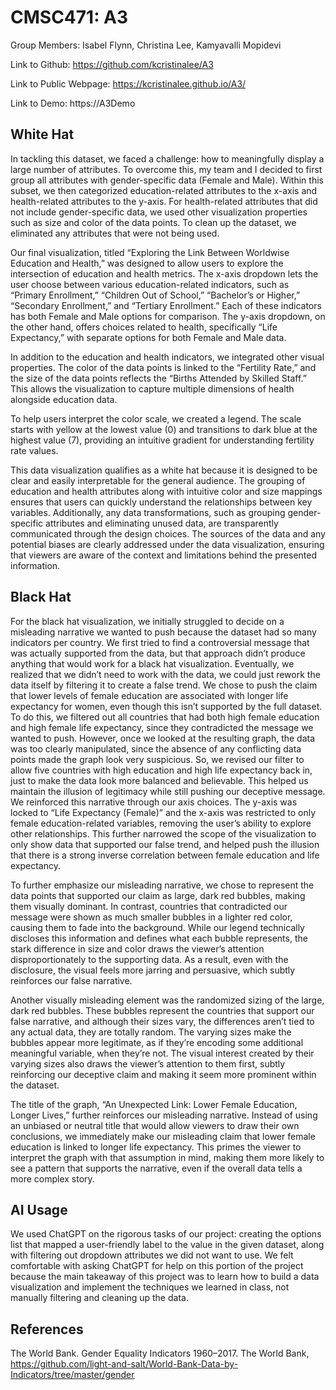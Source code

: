 # CMSC471: A3
Group Members: Isabel Flynn, Christina Lee, Kamyavalli Mopidevi

Link to Github: https://github.com/kcristinalee/A3 

Link to Public Webpage: https://kcristinalee.github.io/A3/

Link to Demo: https://A3Demo

## White Hat
In tackling this dataset, we faced a challenge: how to meaningfully display a large number of attributes. To overcome this, my team and I decided to first group all attributes with gender-specific data (Female and Male). Within this subset, we then categorized education-related attributes to the x-axis and health-related attributes to the y-axis. For health-related attributes that did not include gender-specific data, we used other visualization properties such as size and color of the data points. To clean up the dataset, we eliminated any attributes that were not being used.

Our final visualization, titled “Exploring the Link Between Worldwise Education and Health,” was designed to allow users to explore the intersection of education and health metrics. The x-axis dropdown lets the user choose between various education-related indicators, such as “Primary Enrollment,” “Children Out of School,” “Bachelor’s or Higher,” “Secondary Enrollment,” and “Tertiary Enrollment.” Each of these indicators has both Female and Male options for comparison. The y-axis dropdown, on the other hand, offers choices related to health, specifically “Life Expectancy,” with separate options for both Female and Male data. 

In addition to the education and health indicators, we integrated other visual properties. The color of the data points is linked to the “Fertility Rate,” and the size of the data points reflects the “Births Attended by Skilled Staff.” This allows the visualization to capture multiple dimensions of health alongside education data.

To help users interpret the color scale, we created a legend. The scale starts with yellow at the lowest value (0) and transitions to dark blue at the highest value (7), providing an intuitive gradient for understanding fertility rate values.

This data visualization qualifies as a white hat because it is designed to be clear and easily interpretable for the general audience. The grouping of education and health attributes along with intuitive color and size mappings ensures that users can quickly understand the relationships between key variables. Additionally, any data transformations, such as grouping gender-specific attributes and eliminating unused data, are transparently communicated through the design choices. The sources of the data and any potential biases are clearly addressed under the data visualization, ensuring that viewers are aware of the context and limitations behind the presented information.

## Black Hat
For the black hat visualization, we initially struggled to decide on a misleading narrative we wanted to push because the dataset had so many indicators per country. We first tried to find a controversial message that was actually supported from the data, but that approach didn’t produce anything that would work for a black hat visualization. Eventually, we realized that we didn’t need to work with the data, we could just rework the data itself by filtering it to create a false trend. We chose to push the claim that lower levels of female education are associated with longer life expectancy for women, even though this isn’t supported by the full dataset.
To do this, we filtered out all countries that had both high female education and high female life expectancy, since they contradicted the message we wanted to push. However, once we looked at the resulting graph, the data was too clearly manipulated, since the absence of any conflicting data points made the graph look very suspicious. So, we revised our filter to allow five countries with high education and high life expectancy back in, just to make the data look more balanced and believable. This helped us maintain the illusion of legitimacy while still pushing our deceptive message.
We reinforced this narrative through our axis choices. The y-axis was locked to “Life Expectancy (Female)” and the x-axis was restricted to only female education-related variables, removing the user’s ability to explore other relationships. This further narrowed the scope of the visualization to only show data that supported our false trend, and helped push the illusion that there is a strong inverse correlation between female education and life expectancy.


To further emphasize our misleading narrative, we chose to represent the data points that supported our claim as large, dark red bubbles, making them visually dominant. In contrast, countries that contradicted our message were shown as much smaller bubbles in a lighter red color, causing them to fade into the background. While our legend technically discloses this information and defines what each bubble represents, the stark difference in size and color draws the viewer’s attention disproportionately to the supporting data. As a result, even with the disclosure, the visual feels more jarring and persuasive, which subtly reinforces our false narrative.

Another visually misleading element was the randomized sizing of the large, dark red bubbles. These bubbles represent the countries that support our false narrative, and although their sizes vary, the differences aren’t tied to any actual data, they are totally random.  The varying sizes make the bubbles appear more legitimate, as if they’re encoding some additional meaningful variable, when they’re not. The visual interest created by their varying sizes also draws the viewer’s attention to them first, subtly reinforcing our deceptive claim and making it seem more prominent within the dataset.

The title of the graph, “An Unexpected Link: Lower Female Education, Longer Lives,” further reinforces our misleading narrative. Instead of using an unbiased or neutral title that would allow viewers to draw their own conclusions, we immediately make our misleading claim that lower female education is linked to longer life expectancy. This primes the viewer to interpret the graph with that assumption in mind, making them more likely to see a pattern that supports the narrative, even if the overall data tells a more complex story.

## AI Usage
We used ChatGPT on the rigorous tasks of our project: creating the options list that mapped a user-friendly label to the value in the given dataset, along with filtering out dropdown attributes we did not want to use. We felt comfortable with asking ChatGPT for help on this portion of the project because the main takeaway of this project was to learn how to build a data visualization and implement the techniques we learned in class, not manually filtering and cleaning up the data.

## References
The World Bank. Gender Equality Indicators 1960–2017. The World Bank, 
https://github.com/light-and-salt/World-Bank-Data-by-Indicators/tree/master/gender

